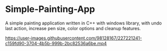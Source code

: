 # Simple-Painting-App
A simple painting application written in C++ with windows library, with undo last action, increase pen size, color options and cleanup features.

https://user-images.githubusercontent.com/98128167/227221241-c159fd90-3704-4b5b-999b-2bc82536a6be.mp4

